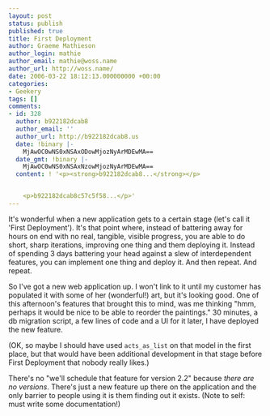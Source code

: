 ```yaml
---
layout: post
status: publish
published: true
title: First Deployment
author: Graeme Mathieson
author_login: mathie
author_email: mathie@woss.name
author_url: http://woss.name/
date: 2006-03-22 18:12:13.000000000 +00:00
categories:
- Geekery
tags: []
comments:
- id: 328
  author: b922182dcab8
  author_email: ''
  author_url: http://b922182dcab8.us
  date: !binary |-
    MjAwOC0wNS0xNSAxODowMjozNyArMDEwMA==
  date_gmt: !binary |-
    MjAwOC0wNS0xNSAxNzowMjozNyArMDEwMA==
  content: ! '<p><strong>b922182dcab8...</strong></p>


    <p>b922182dcab8c57c5f58...</p>'
---
```

It's wonderful when a new application gets to a certain stage (let's call it 'First Deployment').  It's that point where, instead of battering away for hours on end with no real, tangible, visible progress, you are able to do short, sharp iterations, improving one thing and them deploying it.  Instead of spending 3 days battering your head against a slew of interdependent features, you can implement one thing and deploy it.  And then repeat.  And repeat.

So I've got a new web application up.  I won't link to it until my customer has populated it with some of her (wonderful!) art, but it's looking good.  One of this afternoon's features that brought this to mind, was me thinking "hmm, perhaps it would be nice to be able to reorder the paintings."  30 minutes, a db migration script, a few lines of code and a UI for it later, I have deployed the new feature.

(OK, so maybe I should have used `acts_as_list` on that model in the first place, but that would have been additional development in that stage before First Deployment that nobody really likes.)

There's no "we'll schedule that feature for version 2.2" because *there are no versions*.  There's just a new feature up there on the application and the only barrier to people using it is them finding out it exists.  (Note to self: must write some documentation!)
